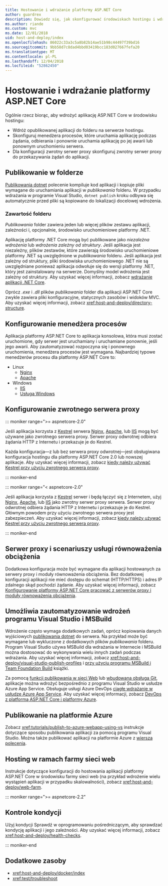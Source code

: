 ```yaml
---
title: Hostowanie i wdrażanie platformy ASP.NET Core
author: guardrex
description: Dowiedz się, jak skonfigurować środowiskach hostingu i wdrażanie aplikacji platformy ASP.NET Core.
ms.author: riande
ms.custom: mvc
ms.date: 12/01/2018
uid: host-and-deploy/index
ms.openlocfilehash: 86022c33a3c5a8b82b14ae51b98c44497f39bd16
ms.sourcegitcommit: 9bb58d7c8dad4bbd03419bcc183d027667fefa20
ms.translationtype: MT
ms.contentlocale: pl-PL
ms.lasthandoff: 12/04/2018
ms.locfileid: "52862450"
---
```

# <a name="host-and-deploy-aspnet-core"></a>Hostowanie i wdrażanie platformy ASP.NET Core

Ogólnie rzecz biorąc, aby wdrożyć aplikację ASP.NET Core w środowisku hostingu:

* Wdróż opublikowanej aplikacji do folderu na serwerze hostingu.
* Skonfiguruj menedżera procesów, które uruchamia aplikację podczas żądania, odbierania i ponownie uruchamia aplikację po jej awarii lub ponownym uruchomieniu serwera.
* Dla konfiguracji zwrotny serwer proxy skonfiguruj zwrotny serwer proxy do przekazywania żądań do aplikacji.

## <a name="publish-to-a-folder"></a>Publikowanie w folderze

[Publikowania dotnet](/dotnet/core/tools/dotnet-publish) polecenie kompiluje kod aplikacji i kopiuje pliki wymagane do uruchamiania aplikacji w *publikowania* folderu. W przypadku wdrażania w programie Visual Studio, `dotnet publish` kroku odbywa się automatycznie przed pliki są kopiowane do lokalizacji docelowej wdrożenia.

### <a name="folder-contents"></a>Zawartość folderu

*Publikowania* folder zawiera jeden lub więcej plików zestawu aplikacji, zależności i, opcjonalnie, środowisko uruchomieniowe platformy .NET.

Aplikację platformy .NET Core mogą być publikowane jako *niezależna wdrożenia* lub *wdrożenia zależny od struktury*. Jeśli aplikacja jest niezależny, plików zestawów, które zawierają środowisko uruchomieniowe platformy .NET są uwzględnione w *publikowania* folderu. Jeśli aplikacja jest zależny od struktury, pliki środowiska uruchomieniowego .NET nie są uwzględniane ponieważ aplikacja odwołuje się do wersji platformy .NET, który jest zainstalowany na serwerze. Domyślny model wdrożenia jest zależny od struktury. Aby uzyskać więcej informacji, zobacz [wdrażanie aplikacji .NET Core](/dotnet/core/deploying/).

Oprócz *.exe* i *.dll* plików *publikowania* folder dla aplikacji ASP.NET Core zwykle zawiera pliki konfiguracyjne, statycznych zasobów i widoków MVC. Aby uzyskać więcej informacji, zobacz <xref:host-and-deploy/directory-structure>.

## <a name="set-up-a-process-manager"></a>Konfigurowanie menedżera procesów

Aplikacja platformy ASP.NET Core to aplikacja konsolowa, która musi zostać uruchomione, gdy serwer jest uruchamiany i uruchamiane ponownie, jeśli jego awarii. Aby zautomatyzować rozpoczyna się i ponownego uruchomienia, menedżera procesów jest wymagana. Najbardziej typowe menedżerów procesu dla platformy ASP.NET Core to:

* Linux
  * [Nginx](xref:host-and-deploy/linux-nginx)
  * [Apache](xref:host-and-deploy/linux-apache)
* Windows
  * [IIS](xref:host-and-deploy/iis/index)
  * [Usługa Windows](xref:host-and-deploy/windows-service)

## <a name="set-up-a-reverse-proxy"></a>Konfigurowanie zwrotnego serwera proxy

::: moniker range=">= aspnetcore-2.0"

Jeśli aplikacja korzysta z [Kestrel](xref:fundamentals/servers/kestrel) serwera [Nginx](xref:host-and-deploy/linux-nginx), [Apache](xref:host-and-deploy/linux-apache), lub [IIS](xref:host-and-deploy/iis/index) mogą być używane jako zwrotnego serwera proxy. Serwer proxy odwrotnej odbiera żądania HTTP z Internetu i przekazuje je do Kestrel.

Każda konfiguracja&mdash;z lub bez serwera proxy odwrotnej&mdash;jest obsługiwana konfiguracja hostingu dla platformy ASP.NET Core 2.0 lub nowszej aplikacje. Aby uzyskać więcej informacji, zobacz [kiedy należy używać Kestrel przy użyciu zwrotnego serwera proxy](xref:fundamentals/servers/kestrel#when-to-use-kestrel-with-a-reverse-proxy).

::: moniker-end

::: moniker range="< aspnetcore-2.0"

Jeśli aplikacja korzysta z [Kestrel](xref:fundamentals/servers/kestrel) serwer i będą łączyć się z Internetem, użyj [Nginx](xref:host-and-deploy/linux-nginx), [Apache](xref:host-and-deploy/linux-apache), lub [IIS](xref:host-and-deploy/iis/index) jako zwrotny serwer proxy serwera. Serwer proxy odwrotnej odbiera żądania HTTP z Internetu i przekazuje je do Kestrel. Głównym powodem przy użyciu zwrotnego serwera proxy jest zabezpieczeń. Aby uzyskać więcej informacji, zobacz [kiedy należy używać Kestrel przy użyciu zwrotnego serwera proxy](xref:fundamentals/servers/kestrel?tabs=aspnetcore1x#when-to-use-kestrel-with-a-reverse-proxy).

::: moniker-end

## <a name="proxy-server-and-load-balancer-scenarios"></a>Serwer proxy i scenariuszy usługi równoważenia obciążenia

Dodatkowa konfiguracja może być wymagane dla aplikacji hostowanych za serwery proxy i moduły równoważenia obciążenia. Bez dodatkowej konfiguracji aplikacji nie mieć dostępu do schemat (HTTP/HTTPS) i adres IP zdalnego skąd pochodzi żądanie. Aby uzyskać więcej informacji, zobacz [Konfigurowanie platformy ASP.NET Core pracować z serwerów proxy i moduły równoważenia obciążenia](xref:host-and-deploy/proxy-load-balancer).

## <a name="use-visual-studio-and-msbuild-to-automate-deployments"></a>Umożliwia zautomatyzowanie wdrożeń programu Visual Studio i MSBuild

Wdrożenie często wymaga dodatkowych zadań, oprócz kopiowania danych wyjściowych [publikowania dotnet](/dotnet/core/tools/dotnet-publish) do serwera. Na przykład może być wymagane lub wykluczone z dodatkowych plików *publikowania* folderu. Program Visual Studio używa MSBuild dla wdrażania w Internecie i MSBuild można dostosować do wykonywania wielu innych zadań podczas wdrażania. Aby uzyskać więcej informacji, zobacz <xref:host-and-deploy/visual-studio-publish-profiles> i [przy użyciu programu MSBuild i Team Foundation Build](http://msbuildbook.com/) książki.

Za pomocą [funkcji publikowania w sieci Web](xref:tutorials/publish-to-azure-webapp-using-vs) lub [wbudowana obsługa Git](xref:host-and-deploy/azure-apps/azure-continuous-deployment), aplikacje można wdrożyć bezpośrednio z programu Visual Studio w usłudze Azure App Service. Obsługuje usługi Azure DevOps [ciągłe wdrażanie w usłudze Azure App Service](/azure/devops/pipelines/targets/webapp). Aby uzyskać więcej informacji, zobacz [DevOps z platformą ASP.NET Core i platformy Azure](xref:azure/devops/index).

## <a name="publish-to-azure"></a>Publikowanie na platformie Azure

Zobacz <xref:tutorials/publish-to-azure-webapp-using-vs> instrukcje dotyczące sposobu publikowania aplikacji za pomocą programu Visual Studio. Można także publikować aplikacji na platformie Azure z [wiersza polecenia](/azure/app-service/app-service-web-get-started-dotnet).

## <a name="host-in-a-web-farm"></a>Hosting w ramach farmy sieci web

Instrukcje dotyczące konfiguracji do hostowania aplikacji platformy ASP.NET Core w środowisku farmy sieci web (na przykład wdrożenie wielu wystąpień aplikacji w przypadku skalowalności), zobacz <xref:host-and-deploy/web-farm>.

::: moniker range=">= aspnetcore-2.2"

## <a name="perform-health-checks"></a>Kontrole kondycji

Użyj kondycji Sprawdź w oprogramowaniu pośredniczącym, aby sprawdzać kondycję aplikacji i jego zależności. Aby uzyskać więcej informacji, zobacz <xref:host-and-deploy/health-checks>.

::: moniker-end

## <a name="additional-resources"></a>Dodatkowe zasoby

* <xref:host-and-deploy/docker/index>
* <xref:test/troubleshoot>
